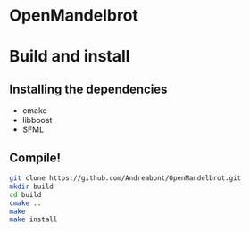 # OpenMandelbrot

Build and install
=================

Installing the dependencies
---------------------------
- cmake
- libboost
- SFML

Compile!
--------
```sh
git clone https://github.com/Andreabont/OpenMandelbrot.git
mkdir build
cd build
cmake ..
make
make install
